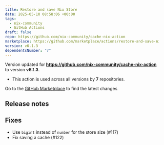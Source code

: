 ```yaml
---
title: Restore and save Nix Store
date: 2025-05-10 08:58:06 +00:00
tags:
  - nix-community
  - GitHub Actions
draft: false
repo: https://github.com/nix-community/cache-nix-action
marketplace: https://github.com/marketplace/actions/restore-and-save-nix-store
version: v6.1.3
dependentsNumber: "7"
---
```



Version updated for **https://github.com/nix-community/cache-nix-action** to version **v6.1.3**.
- This action is used across all versions by **7** repositories.

Go to the [GitHub Marketplace](https://github.com/marketplace/actions/restore-and-save-nix-store) to find the latest changes.

## Release notes

## Fixes

*  Use `bigint` instead of `number` for the store size (#117)
*  Fix saving a cache (#122)
